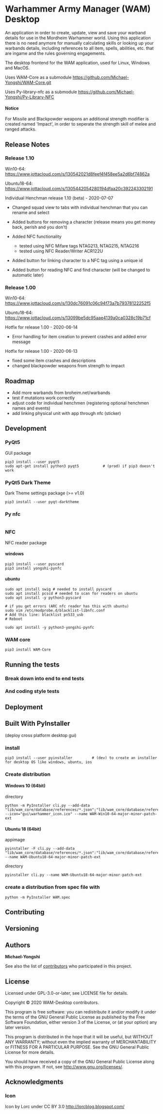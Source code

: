 # Warhammer Army Manager (WAM) Desktop
An application in order to create, update, view and save your warband details for use in the Mordheim Warhammer world. Using this application there is no need anymore for manually calculating skills or looking up your warbands details, including references to all item, spells, abilities, etc. that are ingame and the rules governing engagements.

The desktop frontend for the WAM application, used for Linux, Windows and MacOS.

Uses WAM-Core as a submodule
https://github.com/Michael-Yongshi/WAM-Core.git

Uses Py-library-nfc as a submodule
https://github.com/Michael-Yongshi/Py-Library-NFC

#### Notice
For Missile and Blackpowder weapons an additional strength modifier is created named 'Impact', in order to seperate the strength skill of melee and ranged attacks.

## Release Notes
### Release 1.10
Win10-64: https://www.jottacloud.com/s/130542021d8feef4f458ee5a2d6bf74862a

Ubuntu18-64: https://www.jottacloud.com/s/1305442054280194dfaa20c392243302191

Individual Henchman release 1.10 (beta) - 2020-07-07
- Changed squad view to tabs with individual henchman that you can rename and select
- Added buttons for removing a character (release means you get money back, perish and you don't)

- Added NFC functionality
  - tested using NFC Mifare tags NTAG213, NTAG215, NTAG216
  - tested using NFC Reader/Writer ACR122U
- Added button for linking character to a NFC tag using a unique id
- Added button for reading NFC and find character (will be changed to automatic later)

### Release 1.00
Win10-64: https://www.jottacloud.com/s/130dc76091c06c94f73a7b79378122252f5

Ubuntu18-64: https://www.jottacloud.com/s/13099be5dc95aae4139a0ca0328c19b71cf

Hotfix for release 1.00 - 2020-06-14
- Error handling for item creation to prevent crashes and added error message

Hotfix for release 1.00 - 2020-06-13
- fixed some item crashes and descriptions
- changed blackpowder weapons from strength to impact

## Roadmap
- Add more warbands from broheim.net/warbands
- test if mutations work correctly
- adjust code for individual henchmen (registering optional henchmen names and events)
- add linking physical unit with app through nfc (sticker)

## Development

### PyQt5
GUI package

```
pip3 install --user pyqt5
sudo apt-get install python3 pyqt5           # (prod) if pip3 doesn't work
```

### PyQt5 Dark Theme
Dark Theme settings package (>= v1.0)
```
pip3 install --user pyqt-darktheme
```

### Py nfc
```

```

### NFC
NFC reader package

#### windows
```
pip3 install --user pyscard
pip3 install yongshi-pynfc
```

#### ubuntu
```
sudo apt install swig # needed to install pyscard
sudo apt install pcscd # needed to scan for readers on ubuntu
sudo apt install -y python3-pyscard

# if you get errors (ARC nfc reader has this with ubuntu)
sudo vim /etc/modprobe.d/blacklist-libnfc.conf
# Add this line: blacklist pn533_usb
# Reboot

sudo apt install -y python3-yongshi-pynfc
```

### WAM core
```
pip3 install WAM-Core
```

## Running the tests


### Break down into end to end tests


### And coding style tests


## Deployment


## Built With PyInstaller 
(deploy cross platform desktop gui)

### install
```
pip3 install --user pyinstaller         # (dev) to create an installer for desktop OS like windows, ubuntu, ios
```

### Create distribution
#### Windows 10 (64bit)
directory
```
python -m PyInstaller cli.py --add-data "lib/wam_core/database/references/*.json";"lib/wam_core/database/references/" --icon="gui\warhammer_icon.ico" --name WAM-Win10-64-major-minor-patch-ext
```

#### Ubuntu 18 (64bit)
appimage
```
pyinstaller -F cli.py --add-data "lib/wam_core/database/references/*.json":"lib/wam_core/database/references/" --name WAM-Ubuntu18-64-major-minor-patch-ext
```
directory
```
pyinstaller cli.py --name WAM-Ubuntu18-64-major-minor-patch-ext
```

### create a distribution from spec file with 
```
python -m PyInstaller WAM.spec
```
<!-- python -m PyInstaller WAM_OF.spec -->


## Contributing



## Versioning



## Authors

**Michael-Yongshi** 

See also the list of [contributors](https://github.com/your/project/contributors) who participated in this project.

## License

Licensed under GPL-3.0-or-later, see LICENSE file for details.

Copyright © 2020 WAM-Desktop contributors.

This program is free software: you can redistribute it and/or modify it under the terms of the GNU General Public License as published by the Free Software Foundation, either version 3 of the License, or (at your option) any later version.

This program is distributed in the hope that it will be useful, but WITHOUT ANY WARRANTY; without even the implied warranty of MERCHANTABILITY or FITNESS FOR A PARTICULAR PURPOSE. See the GNU General Public License for more details.

You should have received a copy of the GNU General Public License along with this program. If not, see http://www.gnu.org/licenses/.


## Acknowledgments

### Icon

Icon by Lorc under CC BY 3.0
http://lorcblog.blogspot.com/
